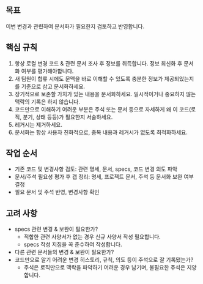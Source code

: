 ## 목표
이번 변경과 관련하여 문서화가 필요한지 검토하고 반영합니다.

## 핵심 규칙
1. 항상 로컬 변경 코드 & 관련 문서 조사 후 정보를 취득합니다. 정보 최신화 후 문서화 여부를 평가해야합니다.
2. 새 팀원이 합류 시에도 문맥을 바로 이해할 수 있도록 충분한 정보가 제공되었는지를 기준으로 삼고 문서화하세요.
3. 장기적으로 보존할 가치가 있는 내용을 문서화하세요. 일시적이거나 중요하지 않는 맥락의 기록은 하지 않습니다.
4. 코드만으로 이해하기 어려운 부분은 주석 또는 문서 등으로 자세하게 왜 이 코드(로직, 분기, 상태 등등)가 필요한지 서술하세요.
5. 레거시는 제거하세요.
6. 문서화는 항상 사용자 친화적으로, 중복 내용과 레거시가 없도록 최적화하세요.

## 작업 순서
- 기존 코드 및 변경사항 검토: 관련 명세, 문서, specs, 코드 변경 의도 파악
- 문서/주석 필요성 평가 후 갭 정리: 명세, 프로젝트 문서, 주석 등 문서화 보완 여부 결정
- 필요 문서 및 주석 반영, 변경사항 확인

## 고려 사항
- specs 관련 변경 & 보완이 필요한가?
  - 적합한 관련 사양서가 없는 경우 신규 사양서 작성 필요합니다.
  - specs 작성 지침을 꼭 준수하여 작성합니다.
- 다른 관련 문서들의 변경 & 보완이 필요한가?
- 코드만으로 알기 어려운 변경 히스토리, 규칙, 의도 등이 주석으로 잘 기록됐는가?
  - 주석은 로직만으로 맥락을 파악하기 어려운 경우 남기며, 불필요한 주석은 지양합니다.
